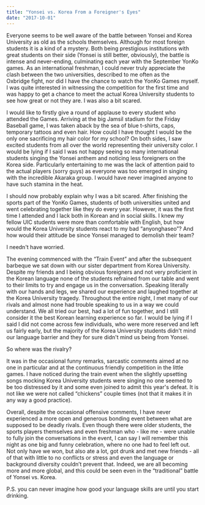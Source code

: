 ```yaml
---
title: "Yonsei vs. Korea From a Foreigner's Eyes"
date: "2017-10-01"
---
```


Everyone seems to be well aware of the battle between Yonsei and Korea University as old as the schools themselves. Although for most foreign students it is a kind of a mystery. Both being prestigious institutions with great students on their side (Yonsei is still better, obviously), the battle is intense and never-ending, culminating each year with the September YonKo games. As an international freshman, I could never truly appreciate the clash between the two universities, described to me often as the Oxbridge fight, nor did I have the chance to watch the YonKo Games myself. I was quite interested in witnessing the competition for the first time and was happy to get a chance to meet the actual Korea University students to see how great or not they are. I was also a bit scared.

I would like to firstly give a round of applause to every student who attended the Games. Arriving at the big Jamsil stadium for the Friday Baseball game, I was taken aback by the sea of blue t-shirts, caps, temporary tattoos and even hair. How could I have thought I would be the only one sacrificing my hair color for my school? On both sides, I saw excited students from all over the world representing their university color. I would be lying if I said I was not happy seeing so many international students singing the Yonsei anthem and noticing less foreigners on the Korea side. Particularly entertaining to me was the lack of attention paid to the actual players (sorry guys) as everyone was too emerged in singing with the incredible Akaraka group. I would have never imagined anyone to have such stamina in the heat.

I should now probably explain why I was a bit scared. After finishing the sports part of the YonKo Games, students of both universities united and went celebrating together like they do every year. However, it was the first time I attended and I lack both in Korean and in social skills. I knew my fellow UIC students were more than comfortable with English, but how would the Korea University students react to my bad “anyonghaseo”? And how would their attitude be since Yonsei managed to demolish their team?

I needn't have worried.

The evening commenced with the “Train Event” and after the subsequent barbeque we sat down with our sister department from Korea University. Despite my friends and I being obvious foreigners and not very proficient in the Korean language none of the students refrained from our table and went to their limits to try and engage us in the conversation. Speaking literally with our hands and legs, we shared our experience and laughed together at the Korea University tragedy. Throughout the entire night, I met many of our rivals and almost none had trouble speaking to us in a way we could understand. We all tried our best, had a lot of fun together, and I still consider it the best Korean learning experience so far. I would be lying if I said I did not come across few individuals, who were more reserved and left us fairly early, but the majority of the Korea University students didn't mind our language barrier and they for sure didn't mind us being from Yonsei.

So where was the rivalry?

It was in the occasional funny remarks, sarcastic comments aimed at no one in particular and at the continuous friendly competition in the little games. I have noticed during the train event when the slightly upsetting songs mocking Korea University students were singing no one seemed to be too distressed by it and some even joined to admit this year's defeat. It is not like we were not called “chickens” couple times (not that it makes it in any way a good practice).

Overall, despite the occasional offensive comments, I have never experienced a more open and generous bonding event between what are supposed to be deadly rivals. Even though there were older students, the sports players themselves and even freshman who - like me - were unable to fully join the conversations in the event, I can say I will remember this night as one big and funny celebration, where no one had to feel left out. Not only have we won, but also ate a lot, got drunk and met new friends - all of that with little to no conflicts or stress and even the language or background diversity couldn’t prevent that. Indeed, we are all becoming more and more global, and this could be seen even in the “traditional” battle of Yonsei vs. Korea.

P.S. you can never imagine how good your language skills are until you start drinking.
